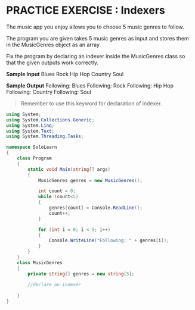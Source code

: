 # PRACTICE EXERCISE : Indexers 
The music app you enjoy allows you to choose 5 music genres to follow.

The program you are given takes 5 music genres as input and stores them in the MusicGenres object as an array.

Fix the program by declaring an indexer inside the MusicGenres class so that the given outputs work correctly.

**Sample Input**
Blues
Rock
Hip Hop
Country
Soul

**Sample Output**
Following: Blues
Following: Rock
Following: Hip Hop
Following: Country
Following: Soul

> Remember to use this keyword for declaration of indexer.

```cs
using System;
using System.Collections.Generic;
using System.Linq;
using System.Text;
using System.Threading.Tasks;

namespace SoloLearn
{
    class Program
    {
        static void Main(string[] args)
        {
            MusicGenres genres = new MusicGenres();

            int count = 0;
            while (count<5)
            {
                genres[count] = Console.ReadLine();
                count++;
            }

            for (int i = 0; i < 5; i++)
            {
                Console.WriteLine("Following: " + genres[i]);
            }
        }
    }
    class MusicGenres
    {
        private string[] genres = new string[5];
        
        //declare an indexer
        
    }
}
```